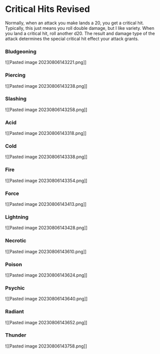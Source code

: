 # Critical Hits Revised
Normally, when an attack you make lands a 20, you get a critical hit. Typically, this just means you roll double damage, but I like variety. When you land a critical hit, roll another d20. The result and damage type of the attack determines the special critical hit effect your attack grants.
### Bludgeoning
![[Pasted image 20230806143221.png]]

### Piercing
![[Pasted image 20230806143238.png]]

### Slashing
![[Pasted image 20230806143258.png]]

### Acid
![[Pasted image 20230806143318.png]]

### Cold
![[Pasted image 20230806143338.png]]

### Fire
![[Pasted image 20230806143354.png]]

### Force
![[Pasted image 20230806143413.png]]

### Lightning
![[Pasted image 20230806143428.png]]

### Necrotic
![[Pasted image 20230806143610.png]]

### Poison
![[Pasted image 20230806143624.png]]

### Psychic
![[Pasted image 20230806143640.png]]

### Radiant
![[Pasted image 20230806143652.png]]

### Thunder
![[Pasted image 20230806143758.png]]